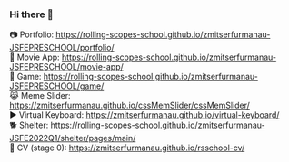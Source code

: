 ### Hi there 👋

<!--
**ZmitserFurmanau/ZmitserFurmanau** is a ✨ _special_ ✨ repository because its `README.md` (this file) appears on your GitHub profile.

Here are some ideas to get you started:

- 🔭 I’m currently working on ...
- 🌱 I’m currently learning ...
- 👯 I’m looking to collaborate on ...
- 🤔 I’m looking for help with ...
- 💬 Ask me about ...
- 📫 How to reach me: ...
- 😄 Pronouns: ...
- ⚡ Fun fact: ...
-->
:camera: Portfolio: https://rolling-scopes-school.github.io/zmitserfurmanau-JSFEPRESCHOOL/portfolio/  
:movie_camera: Movie App: https://rolling-scopes-school.github.io/zmitserfurmanau-JSFEPRESCHOOL/movie-app/  
:book: Game: https://rolling-scopes-school.github.io/zmitserfurmanau-JSFEPRESCHOOL/game/  
:joy_cat: Meme Slider: https://zmitserfurmanau.github.io/cssMemSlider/cssMemSlider/  
:arrow_forward: Virtual Keyboard: https://zmitserfurmanau.github.io/virtual-keyboard/  
:dog2: Shelter: https://rolling-scopes-school.github.io/zmitserfurmanau-JSFE2022Q1/shelter/pages/main/  
:ocean: CV (stage 0): https://zmitserfurmanau.github.io/rsschool-cv/  

